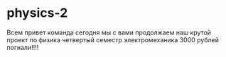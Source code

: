 # physics-2

Всем привет команда сегодня мы с вами продолжаем наш крутой проект по физика четвертый семестр электромеханика 3000 рублей погнали!!!!

